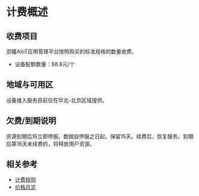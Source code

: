 # 计费概述
## 收费项目

  京瞳AIoT应用管理平台按照购买的标准规格的数量收费。

- 设备配额数量：88.8元/个

## 地域与可用区

设备接入服务目前仅在华北-北京区域提供。

## 欠费/到期说明

资源到期后将立即停服。数据自停服之日起，保留15天。续费后，恢复服务。到期后第16天未续费的，将释放用户资源。

## 相关参考

- [计费规则](Billing-Rules.md)
- [价格总览](Price-Overview.md)
